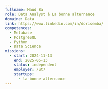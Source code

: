 ```yaml
---
fullname: Maud Ba
role: Data Analyst à La bonne alternance
domaine: Data
link: https://www.linkedin.com/in/dorisemba/
competences:
  - Metabase
  - PostgreSQL
  - Python
  - Data Science
missions:
  - start: 2024-11-13
    end: 2025-05-13
    status: independent
    employer: /ut7
    startups:
      - la-bonne-alternance
---
```

